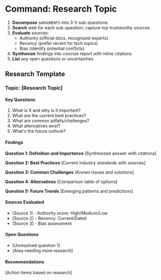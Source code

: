 # Command: Research Topic

1. **Decompose** `$ARGUMENTS` into 3-5 sub-questions
2. **Search** web for each sub-question; capture top trustworthy sources
3. **Evaluate** sources:
   - Authority (official docs, recognized experts)
   - Recency (prefer recent for tech topics)
   - Bias (identify potential conflicts)
4. **Synthesize** findings into concise report with inline citations
5. **List** any open questions or uncertainties

## Research Template

### Topic: [Research Topic]

#### Key Questions
1. What is X and why is it important?
2. What are the current best practices?
3. What are common pitfalls/challenges?
4. What alternatives exist?
5. What's the future outlook?

#### Findings

**Question 1: Definition and Importance**
[Synthesized answer with citations]

**Question 2: Best Practices**
[Current industry standards with sources]

**Question 3: Common Challenges**
[Known issues and solutions]

**Question 4: Alternatives**
[Comparison table of options]

**Question 5: Future Trends**
[Emerging patterns and predictions]

#### Sources Evaluated
- [Source 1] - Authority score: High/Medium/Low
- [Source 2] - Recency: Current/Dated
- [Source 3] - Bias assessment

#### Open Questions
- [Unresolved question 1]
- [Area needing more research]

#### Recommendations
[Action items based on research]